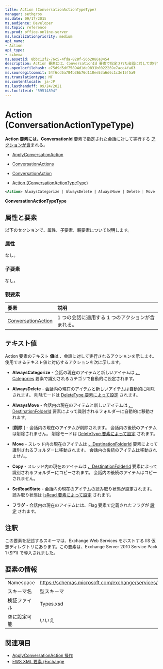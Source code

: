```yaml
---
title: Action (ConversationActionTypeType)
manager: sethgros
ms.date: 09/17/2015
ms.audience: Developer
ms.topic: reference
ms.prod: office-online-server
ms.localizationpriority: medium
api_name:
- Action
api_type:
- schema
ms.assetid: 8bbc12f2-76c5-4fda-828f-56b2086a0454
description: Action 要素には、ConversationId 要素で指定された会話に対して実行するアクションが含まれる。
ms.openlocfilehash: e75d9d5df75894d1de9831b0022269e7ace4fa63
ms.sourcegitcommit: 54f6cd5a704b36b76d110ee53a6d6c1c3e15f5a9
ms.translationtype: MT
ms.contentlocale: ja-JP
ms.lasthandoff: 09/24/2021
ms.locfileid: "59514894"
---
```

# <a name="action-conversationactiontypetype"></a>Action (ConversationActionTypeType)

**Action 要素には、ConversationId** 要素で指定された会話に対して実行する [アクションが含](conversationid.md)まれる。 
  
- [ApplyConversationAction](applyconversationaction.md)
  
- [ConversationActions](conversationactions.md)
  
- [ConversationAction](conversationaction.md)
  
- [Action (ConversationActionTypeType)](action-conversationactiontypetype.md)
  
```XML
<Action> AlwaysCategorize | AlwaysDelete | AlwaysMove | Delete | Move | Copy | SetReadState </Action>
```

 **ConversationActionTypeType**
## <a name="attributes-and-elements"></a>属性と要素

以下のセクションで、属性、子要素、親要素について説明します。
  
### <a name="attributes"></a>属性

なし。
  
### <a name="child-elements"></a>子要素

なし。
  
### <a name="parent-elements"></a>親要素

|**要素**|**説明**|
|:-----|:-----|
|[ConversationAction](conversationaction.md) <br/> |1 つの会話に適用する 1 つのアクションが含まれる。  <br/> |
   
## <a name="text-value"></a>テキスト値

Action 要素のテキスト **値は** 、会話に対して実行されるアクションを示します。 使用できるテキスト値と対応するアクションを次に示します。 
  
- **AlwaysCategorize** - 会話の現在のアイテムと新しいアイテムは [、Categories](categories-ex15websvcsotherref.md) 要素で識別されるカテゴリで自動的に設定されます。 
    
- **AlwaysDelete** - 会話内の現在のアイテムと新しいアイテムは自動的に削除されます。 削除モードは [DeleteType 要素によって設定](deletetype.md) されます。 
    
- **AlwaysMove** - 会話内の現在のアイテムと新しいアイテムは [、DestinationFolderId](destinationfolderid.md) 要素によって識別されるフォルダーに自動的に移動されます。 
    
- **[削除** ] - 会話内の現在のアイテムが削除されます。 会話内の後続のアイテムは削除されません。 削除モードは [DeleteType 要素によって設定](deletetype.md) されます。 
    
- **Move** - スレッド内の現在のアイテムは [、DestinationFolderId](destinationfolderid.md) 要素によって識別されるフォルダーに移動されます。 会話内の後続のアイテムは移動されません。 
    
- **Copy** - スレッド内の現在のアイテムは [、DestinationFolderId](destinationfolderid.md) 要素によって識別されるフォルダーにコピーされます。 会話内の後続のアイテムはコピーされません。 
    
- **SetReadState** - 会話内の現在のアイテムの読み取り状態が設定されます。 読み取り状態は [IsRead 要素によって設定](isread.md) されます。 
    
- **フラグ** - 会話内の現在のアイテムには、Flag 要素で定義されたフラグが [設定](flag.md) されます。 
    
## <a name="remarks"></a>注釈

この要素を記述するスキーマは、Exchange Web Services をホストする IIS 仮想ディレクトリにあります。この要素は、Exchange Server 2010 Service Pack 1 (SP1) で導入されました。
  
## <a name="element-information"></a>要素の情報

|||
|:-----|:-----|
|Namespace  <br/> |https://schemas.microsoft.com/exchange/services/2006/types  <br/> |
|スキーマ名  <br/> |型スキーマ  <br/> |
|検証ファイル  <br/> |Types.xsd  <br/> |
|空に設定可能  <br/> |いいえ  <br/> |
   
## <a name="see-also"></a>関連項目

- [ApplyConversationAction 操作](applyconversationaction-operation.md)
- [EWS XML 要素 (Exchange](ews-xml-elements-in-exchange.md)

